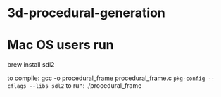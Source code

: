 # 3d-procedural-generation

# Mac OS users run 
brew install sdl2

to compile: gcc -o procedural_frame procedural_frame.c `pkg-config --cflags --libs sdl2`
to run: ./procedural_frame